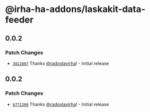 # @irha-ha-addons/laskakit-data-feeder

## 0.0.2

### Patch Changes

- [`3822807`](https://github.com/radoslavirha/ha-addons/commit/3822807e464b8c2ce85c984fc7a6f02a5d4e22a7) Thanks [@radoslavirha](https://github.com/radoslavirha)! - Initial release

## 0.0.2

### Patch Changes

- [`b771200`](https://github.com/radoslavirha/ha-addons/commit/b771200f366bfdcdddabd85830bb43af71667354) Thanks [@radoslavirha](https://github.com/radoslavirha)! - Initial release
